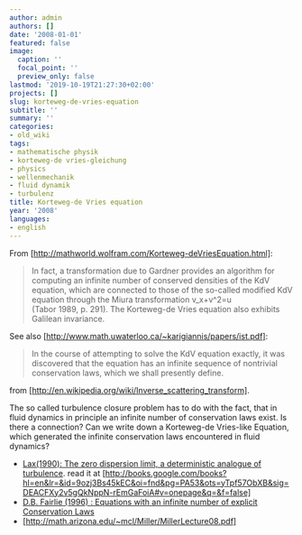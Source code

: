 ```yaml
---
author: admin
authors: []
date: '2008-01-01'
featured: false
image:
  caption: ''
  focal_point: ''
  preview_only: false
lastmod: '2019-10-19T21:27:30+02:00'
projects: []
slug: korteweg-de-vries-equation
subtitle: ''
summary: ''
categories:
- old_wiki
tags:
- mathematische physik
- korteweg-de vries-gleichung
- physics
- wellenmechanik
- fluid dynamik
- turbulenz
title: Korteweg-de Vries equation
year: '2008'
languages:
- english
---
```


From [http://mathworld.wolfram.com/Korteweg-deVriesEquation.html]:

> In fact, a transformation due to Gardner provides an algorithm for computing an infinite number of conserved densities of the KdV equation, which are connected to those of the so-called modified KdV equation through the Miura transformation
> v_x+v^2=u 	
> (Tabor 1989, p. 291). The Korteweg-de Vries equation also exhibits Galilean invariance.
 
See also [http://www.math.uwaterloo.ca/~karigiannis/papers/ist.pdf]:

> In the course of attempting to solve the KdV equation exactly, it was discovered that the equation has an infinite sequence of nontrivial conservation laws, which we shall presently define.

from [http://en.wikipedia.org/wiki/Inverse_scattering_transform].

The so called turbulence closure problem has to do with the fact, that in fluid dynamics in principle an infinite number of conservation laws exist. Is there a connection? Can we write down a Korteweg-de Vries-like Equation, which generated the infinite conservation laws encountered in fluid dynamics?

* [Lax(1990): The zero dispersion limit, a deterministic analogue of turbulence](http://www3.interscience.wiley.com/journal/113400234/abstract). read it at [http://books.google.com/books?hl=en&lr=&id=9ozj3Bs45kEC&oi=fnd&pg=PA53&ots=yTpf57ObXB&sig=DEACFXy2v5gQkNppN-rEmGaFoiA#v=onepage&q=&f=false]
* [D.B. Fairlie (1996) : Equations with an infinite number of explicit Conservation Laws](http://arxiv.org/abs/solv-int/9608002)
* [http://math.arizona.edu/~mcl/Miller/MillerLecture08.pdf]